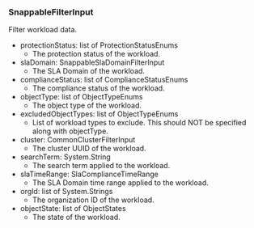 ### SnappableFilterInput
Filter workload data.

- protectionStatus: list of ProtectionStatusEnums
  - The protection status of the workload.
- slaDomain: SnappableSlaDomainFilterInput
  - The SLA Domain of the workload.
- complianceStatus: list of ComplianceStatusEnums
  - The compliance status of the workload.
- objectType: list of ObjectTypeEnums
  - The object type of the workload.
- excludedObjectTypes: list of ObjectTypeEnums
  - List of workload types to exclude. This should NOT be specified along with objectType.
- cluster: CommonClusterFilterInput
  - The cluster UUID of the workload.
- searchTerm: System.String
  - The search term applied to the workload.
- slaTimeRange: SlaComplianceTimeRange
  - The SLA Domain time range applied to the workload.
- orgId: list of System.Strings
  - The organization ID of the workload.
- objectState: list of ObjectStates
  - The state of the workload.
